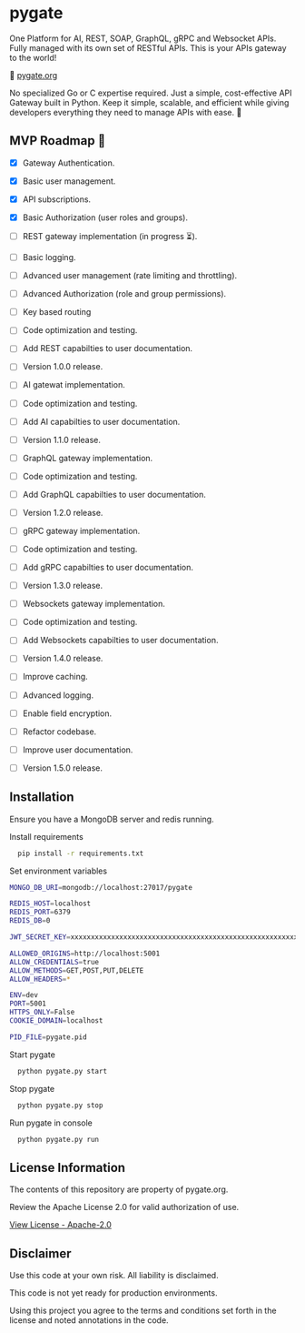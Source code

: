 # pygate

One Platform for AI, REST, SOAP, GraphQL, gRPC and Websocket APIs. Fully managed with its own set of RESTful APIs. This is your APIs gateway to the world!

🔗 [pygate.org](https://pygate.org)

No specialized Go or C expertise required. Just a simple, cost-effective API Gateway built in Python. Keep it simple, scalable, and efficient while giving developers everything they need to manage APIs with ease. 🐍

## MVP Roadmap 🚀
- [x]  Gateway Authentication.
- [x]  Basic user management.
- [x]  API subscriptions.
- [x]  Basic Authorization (user roles and groups).
- [ ]  REST gateway implementation (in progress ⏳).
- [ ]  Basic logging.
- [ ]  Advanced user management (rate limiting and throttling).
- [ ]  Advanced Authorization (role and group permissions).
- [ ]  Key based routing
- [ ]  Code optimization and testing.
- [ ]  Add REST capabilties to user documentation.
- [ ]  Version 1.0.0 release.
- [ ]  AI gatewat implementation.
- [ ]  Code optimization and testing.
- [ ]  Add AI capabilties to user documentation.
- [ ]  Version 1.1.0 release.
- [ ]  GraphQL gateway implementation.
- [ ]  Code optimization and testing.
- [ ]  Add GraphQL capabilties to user documentation.
- [ ]  Version 1.2.0 release.
- [ ]  gRPC gateway implementation.
- [ ]  Code optimization and testing.
- [ ]  Add gRPC capabilties to user documentation.
- [ ]  Version 1.3.0 release.
- [ ]  Websockets gateway implementation.
- [ ]  Code optimization and testing.
- [ ]  Add Websockets capabilties to user documentation.
- [ ]  Version 1.4.0 release.
- [ ]  Improve caching.
- [ ]  Advanced logging.
- [ ]  Enable field encryption.
- [ ]  Refactor codebase.
- [ ]  Improve user documentation.
- [ ]  Version 1.5.0 release.



## Installation

Ensure you have a MongoDB server and redis running.

Install requirements

```bash
  pip install -r requirements.txt
```

Set environment variables
```bash
MONGO_DB_URI=mongodb://localhost:27017/pygate

REDIS_HOST=localhost
REDIS_PORT=6379
REDIS_DB=0

JWT_SECRET_KEY=xxxxxxxxxxxxxxxxxxxxxxxxxxxxxxxxxxxxxxxxxxxxxxxxxxxxxxxxxxxxxxxx

ALLOWED_ORIGINS=http://localhost:5001
ALLOW_CREDENTIALS=true
ALLOW_METHODS=GET,POST,PUT,DELETE
ALLOW_HEADERS=*

ENV=dev
PORT=5001
HTTPS_ONLY=False
COOKIE_DOMAIN=localhost

PID_FILE=pygate.pid
```

Start pygate
    
```bash
  python pygate.py start
```

Stop pygate
    
```bash
  python pygate.py stop
```

Run pygate in console
    
```bash
  python pygate.py run
```



## License Information

The contents of this repository are property of pygate.org.

Review the Apache License 2.0 for valid authorization of use.

[View License - Apache-2.0](https://www.apache.org/licenses/LICENSE-2.0)



## Disclaimer

Use this code at your own risk. All liability is disclaimed.

This code is not yet ready for production environments.

Using this project you agree to the terms and conditions set forth in the license and noted annotations in the code.
